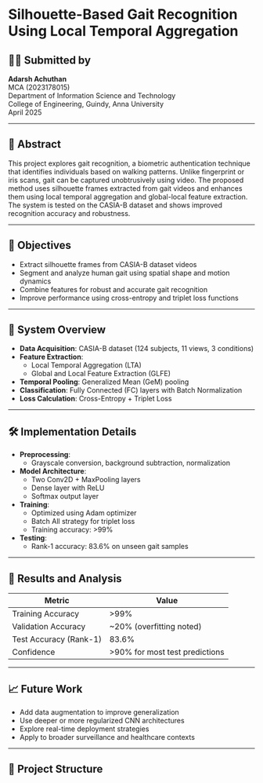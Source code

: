 # Silhouette-Based Gait Recognition Using Local Temporal Aggregation

## 🧑‍💻 Submitted by  
**Adarsh Achuthan**  
MCA (2023178015)  
Department of Information Science and Technology  
College of Engineering, Guindy, Anna University  
April 2025

---

## 📄 Abstract

This project explores gait recognition, a biometric authentication technique that identifies individuals based on walking patterns. Unlike fingerprint or iris scans, gait can be captured unobtrusively using video. The proposed method uses silhouette frames extracted from gait videos and enhances them using local temporal aggregation and global-local feature extraction. The system is tested on the CASIA-B dataset and shows improved recognition accuracy and robustness.

---

## 🎯 Objectives

- Extract silhouette frames from CASIA-B dataset videos  
- Segment and analyze human gait using spatial shape and motion dynamics  
- Combine features for robust and accurate gait recognition  
- Improve performance using cross-entropy and triplet loss functions  

---

## 🧠 System Overview

- **Data Acquisition**: CASIA-B dataset (124 subjects, 11 views, 3 conditions)
- **Feature Extraction**:
  - Local Temporal Aggregation (LTA)
  - Global and Local Feature Extraction (GLFE)
- **Temporal Pooling**: Generalized Mean (GeM) pooling
- **Classification**: Fully Connected (FC) layers with Batch Normalization
- **Loss Calculation**: Cross-Entropy + Triplet Loss

---

## 🛠️ Implementation Details

- **Preprocessing**:
  - Grayscale conversion, background subtraction, normalization
- **Model Architecture**:
  - Two Conv2D + MaxPooling layers
  - Dense layer with ReLU
  - Softmax output layer
- **Training**:
  - Optimized using Adam optimizer
  - Batch All strategy for triplet loss
  - Training accuracy: >99%
- **Testing**:
  - Rank-1 accuracy: 83.6% on unseen gait samples

---

## 🧪 Results and Analysis

| Metric                  | Value         |
|-------------------------|---------------|
| Training Accuracy       | >99%          |
| Validation Accuracy     | ~20% (overfitting noted) |
| Test Accuracy (Rank-1)  | 83.6%         |
| Confidence              | >90% for most test predictions |

---

## 📈 Future Work

- Add data augmentation to improve generalization  
- Use deeper or more regularized CNN architectures  
- Explore real-time deployment strategies  
- Apply to broader surveillance and healthcare contexts  

---

## 📂 Project Structure


